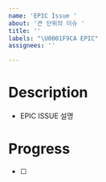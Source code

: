 ```yaml
---
name: 'EPIC Issue '
about: '큰 단위의 이슈 '
title: ''
labels: "\U0001F9CA EPIC"
assignees: ''

---
```


# Description
- EPIC ISSUE 설명

# Progress
- [ ]

